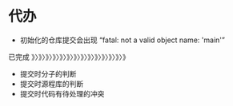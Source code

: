 # 代办

- 初始化的仓库提交会出现 “fatal: not a valid object name: 'main'”

已完成 》〉》〉》〉》〉》〉》〉》〉》〉》〉》〉》〉》〉》〉》

- 提交时分子的判断
- 提交时源程库的判断
- 提交时代码有待处理的冲突
